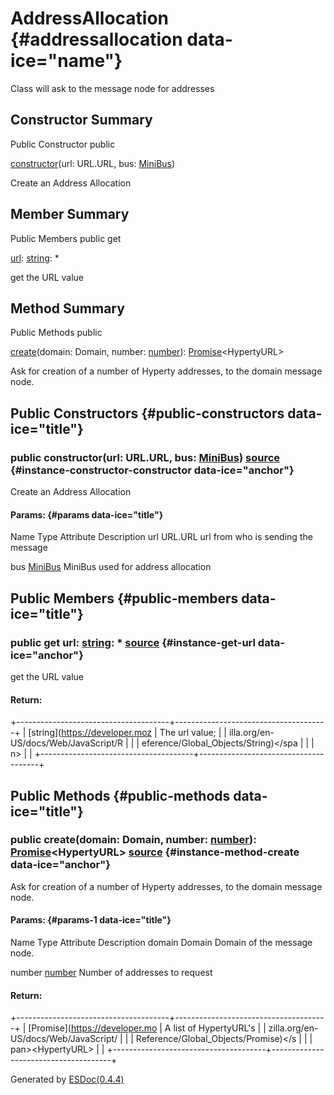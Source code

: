 </div>

<div class="self-detail detail">

AddressAllocation {#addressallocation data-ice="name"}
=================

<div class="description" data-ice="description">

Class will ask to the message node for addresses

</div>

</div>

<div data-ice="constructorSummary">

Constructor Summary
-------------------

Public Constructor
<span class="access" data-ice="access">public</span> <span
class="override" data-ice="override"></span>
<div>

<span
data-ice="name"><span>[constructor](../../../class/src/registry/AddressAllocation.js~AddressAllocation.html#instance-constructor-constructor)</span></span><span
data-ice="signature">(url: <span>URL.URL</span>, bus:
<span>[MiniBus](../../../class/src/bus/MiniBus.js~MiniBus.html)</span>)</span>

</div>

<div>

<div data-ice="description">

Create an Address Allocation

</div>

</div>

</div>

<div data-ice="memberSummary">

Member Summary
--------------

Public Members
<span class="access" data-ice="access">public</span> <span class="kind"
data-ice="kind">get</span> <span class="override"
data-ice="override"></span>
<div>

<span
data-ice="name"><span>[url](../../../class/src/registry/AddressAllocation.js~AddressAllocation.html#instance-get-url)</span></span><span
data-ice="signature">:
<span>[string](https://developer.mozilla.org/en-US/docs/Web/JavaScript/Reference/Global_Objects/String)</span>:
<span>\*</span></span>

</div>

<div>

<div data-ice="description">

get the URL value

</div>

</div>

</div>

<div data-ice="methodSummary">

Method Summary
--------------

Public Methods
<span class="access" data-ice="access">public</span> <span
class="override" data-ice="override"></span>
<div>

<span
data-ice="name"><span>[create](../../../class/src/registry/AddressAllocation.js~AddressAllocation.html#instance-method-create)</span></span><span
data-ice="signature">(domain: <span>Domain</span>, number:
<span>[number](https://developer.mozilla.org/en-US/docs/Web/JavaScript/Reference/Global_Objects/Number)</span>):
<span>[Promise](https://developer.mozilla.org/en-US/docs/Web/JavaScript/Reference/Global_Objects/Promise)</span>&lt;<span>HypertyURL</span>&gt;</span>

</div>

<div>

<div data-ice="description">

Ask for creation of a number of Hyperty addresses, to the domain message
node.

</div>

</div>

</div>

<div data-ice="constructorDetails">

Public Constructors {#public-constructors data-ice="title"}
-------------------

<div class="detail" data-ice="detail">

### <span class="access" data-ice="access">public</span> <span data-ice="name">constructor</span><span data-ice="signature">(url: <span>URL.URL</span>, bus: <span>[MiniBus](../../../class/src/bus/MiniBus.js~MiniBus.html)</span>)</span> <span class="right-info"> <span data-ice="source"><span>[source](../../../file/src/registry/AddressAllocation.js.html#lineNumber17)</span></span> </span> {#instance-constructor-constructor data-ice="anchor"}

<div data-ice="description">

Create an Address Allocation

</div>

<div data-ice="properties">

<div data-ice="properties">

#### Params: {#params data-ice="title"}

Name
Type
Attribute
Description
url
<span>URL.URL</span>
url from who is sending the message

bus
<span>[MiniBus](../../../class/src/bus/MiniBus.js~MiniBus.html)</span>
MiniBus used for address allocation

</div>

</div>

</div>

</div>

<div data-ice="memberDetails">

Public Members {#public-members data-ice="title"}
--------------

<div class="detail" data-ice="detail">

### <span class="access" data-ice="access">public</span> <span class="kind" data-ice="kind">get</span> <span data-ice="name">url</span><span data-ice="signature">: <span>[string](https://developer.mozilla.org/en-US/docs/Web/JavaScript/Reference/Global_Objects/String)</span>: <span>\*</span></span> <span class="right-info"> <span data-ice="source"><span>[source](../../../file/src/registry/AddressAllocation.js.html#lineNumber31)</span></span> </span> {#instance-get-url data-ice="anchor"}

<div data-ice="description">

get the URL value

</div>

<div data-ice="properties">

</div>

<div class="return-params" data-ice="returnParams">

#### Return:

+--------------------------------------+--------------------------------------+
| <span>[string](https://developer.moz | The url value;                       |
| illa.org/en-US/docs/Web/JavaScript/R |                                      |
| eference/Global_Objects/String)</spa |                                      |
| n>                                   |                                      |
+--------------------------------------+--------------------------------------+

<div data-ice="returnProperties">

</div>

</div>

</div>

</div>

<div data-ice="methodDetails">

Public Methods {#public-methods data-ice="title"}
--------------

<div class="detail" data-ice="detail">

### <span class="access" data-ice="access">public</span> <span data-ice="name">create</span><span data-ice="signature">(domain: <span>Domain</span>, number: <span>[number](https://developer.mozilla.org/en-US/docs/Web/JavaScript/Reference/Global_Objects/Number)</span>): <span>[Promise](https://developer.mozilla.org/en-US/docs/Web/JavaScript/Reference/Global_Objects/Promise)</span>&lt;<span>HypertyURL</span>&gt;</span> <span class="right-info"> <span data-ice="source"><span>[source](../../../file/src/registry/AddressAllocation.js.html#lineNumber39)</span></span> </span> {#instance-method-create data-ice="anchor"}

<div data-ice="description">

Ask for creation of a number of Hyperty addresses, to the domain message
node.

</div>

<div data-ice="properties">

<div data-ice="properties">

#### Params: {#params-1 data-ice="title"}

Name
Type
Attribute
Description
domain
<span>Domain</span>
Domain of the message node.

number
<span>[number](https://developer.mozilla.org/en-US/docs/Web/JavaScript/Reference/Global_Objects/Number)</span>
Number of addresses to request

</div>

</div>

<div class="return-params" data-ice="returnParams">

#### Return:

+--------------------------------------+--------------------------------------+
| <span>[Promise](https://developer.mo | A list of HypertyURL's               |
| zilla.org/en-US/docs/Web/JavaScript/ |                                      |
| Reference/Global_Objects/Promise)</s |                                      |
| pan>&lt;<span>HypertyURL</span>&gt;  |                                      |
+--------------------------------------+--------------------------------------+

<div data-ice="returnProperties">

</div>

</div>

</div>

</div>

</div>

Generated by [ESDoc<span
data-ice="esdocVersion">(0.4.4)</span>](https://esdoc.org)
